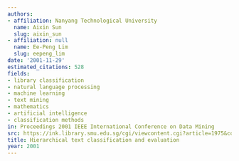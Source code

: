 ```yaml
---
authors:
- affiliation: Nanyang Technological University
  name: Aixin Sun
  slug: aixin_sun
- affiliation: null
  name: Ee-Peng Lim
  slug: eepeng_lim
date: '2001-11-29'
estimated_citations: 528
fields:
- library classification
- natural language processing
- machine learning
- text mining
- mathematics
- artificial intelligence
- classification methods
in: Proceedings 2001 IEEE International Conference on Data Mining
src: https://ink.library.smu.edu.sg/cgi/viewcontent.cgi?article=1975&context=sis_research
title: Hierarchical text classification and evaluation
year: 2001
---
```

